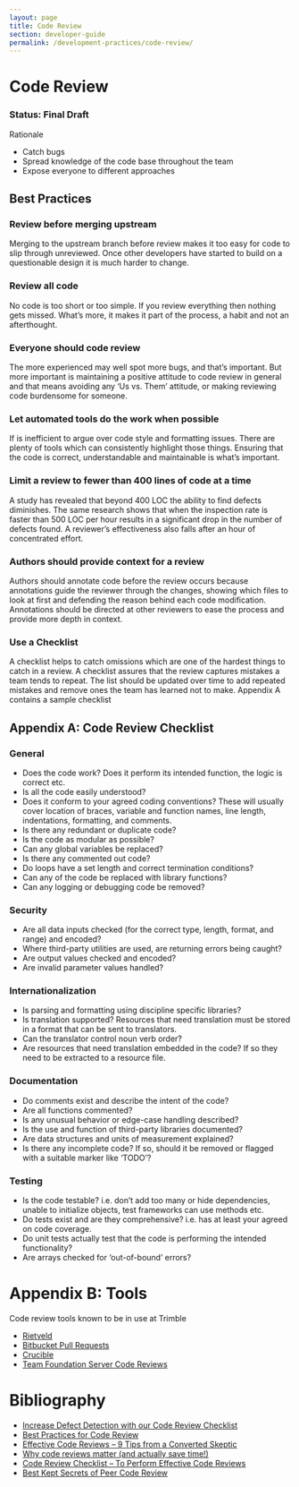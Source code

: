 ```yaml
---
layout: page
title: Code Review
section: developer-guide
permalink: /development-practices/code-review/
---
```

# Code Review
### Status: Final Draft

Rationale
* Catch bugs
* Spread knowledge of the code base throughout the team
* Expose everyone to different approaches

## Best Practices

### Review before merging upstream
Merging to the upstream branch before review makes it too easy for code to slip through unreviewed. Once other developers have started to build on a questionable design it is much harder to change.

### Review all code
No code is too short or too simple. If you review everything then nothing gets missed. What’s more, it makes it part of the process, a habit and not an afterthought.

### Everyone should code review
The more experienced may well spot more bugs, and that’s important. But more important is maintaining a positive attitude to code review in general and that means avoiding any ‘Us vs. Them’ attitude, or making reviewing code burdensome for someone.

### Let automated tools do the work when possible
If is inefficient to argue over code style and formatting issues. There are plenty of tools which can consistently highlight those things. Ensuring that the code is correct, understandable and maintainable is what’s important.

### Limit a review to fewer than 400 lines of code at a time
A study has revealed that beyond 400 LOC the ability to find defects diminishes. The same research shows that when the inspection rate is faster than 500 LOC per hour results in a significant drop in the number of defects found. A reviewer’s effectiveness also falls after an hour of concentrated effort.

### Authors should provide context for a review
Authors should annotate code before the review occurs because annotations guide the reviewer through the changes, showing which files to look at first and defending the reason behind each code modification. Annotations should be directed at other reviewers to ease the process and provide more depth in context.

### Use a Checklist
A checklist helps to catch omissions which are one of the hardest things to catch in a review. A checklist assures that the review captures mistakes a  team tends to repeat. The list should be updated over time to add repeated mistakes and remove ones the team has learned not to make. Appendix A contains a sample checklist

## Appendix A: Code Review Checklist
### General
* Does the code work? Does it perform its intended function, the logic is correct etc.
* Is all the code easily understood?
* Does it conform to your agreed coding conventions? These will usually cover location of braces, variable and function names, line length, indentations, formatting, and comments.
* Is there any redundant or duplicate code?
* Is the code as modular as possible?
* Can any global variables be replaced?
* Is there any commented out code?
* Do loops have a set length and correct termination conditions?
* Can any of the code be replaced with library functions?
* Can any logging or debugging code be removed?

### Security
* Are all data inputs checked (for the correct type, length, format, and range) and encoded?
* Where third-party utilities are used, are returning errors being caught?
* Are output values checked and encoded?
* Are invalid parameter values handled?

### Internationalization
* Is parsing and formatting using discipline specific libraries?
* Is translation supported? Resources that need translation must be stored in a format that can be sent to translators.
* Can the translator control noun verb order?
* Are resources that need translation embedded in the code? If so they need to be extracted to a resource file.

### Documentation
* Do comments exist and describe the intent of the code?
* Are all functions commented?
* Is any unusual behavior or edge-case handling described?
* Is the use and function of third-party libraries documented?
* Are data structures and units of measurement explained?
* Is there any incomplete code? If so, should it be removed or flagged with a suitable marker like ‘TODO’?

### Testing
* Is the code testable? i.e. don’t add too many or hide dependencies, unable to initialize objects, test frameworks can use methods etc.
* Do tests exist and are they comprehensive? i.e. has at least your agreed on code coverage.
* Do unit tests actually test that the code is performing the intended functionality?
* Are arrays checked for ‘out-of-bound’ errors?

# Appendix B: Tools
Code review tools known to be in use at Trimble

* [Rietveld](https://github.com/rietveld-codereview/rietveld/wiki)
* [Bitbucket Pull Requests](https://confluence.atlassian.com/bitbucketserver0414/using-pull-requests-in-bitbucket-server-895367664.html)
* [Crucible](https://www.atlassian.com/software/crucible)
* [Team Foundation Server Code Reviews](https://docs.microsoft.com/en-us/vsts/tfvc/get-code-reviewed-vs)

# Bibliography
* [Increase Defect Detection with our Code Review Checklist](https://blog.fogcreek.com/increase-defect-detection-with-our-code-review-checklist-example/)
* [Best Practices for Code Review](https://smartbear.com/learn/code-review/best-practices-for-peer-code-review/)
* [Effective Code Reviews – 9 Tips from a Converted Skeptic](https://blog.fogcreek.com/effective-code-reviews-9-tips-from-a-converted-skeptic/)
* [Why code reviews matter (and actually save time!)](https://www.atlassian.com/agile/code-reviews)
* [Code Review Checklist – To Perform Effective Code Reviews](http://www.evoketechnologies.com/blog/code-review-checklist-perform-effective-code-reviews/)
* [Best Kept Secrets of Peer Code Review](https://smartbear.com/SmartBear/media/pdfs/best-kept-secrets-of-peer-code-review.pdf)
